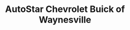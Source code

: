 ---
title: "AutoStar Chevrolet Buick of Waynesville"
url: /waynesville/autostar-chevrolet-buick-of-waynesville/
shop: car
---